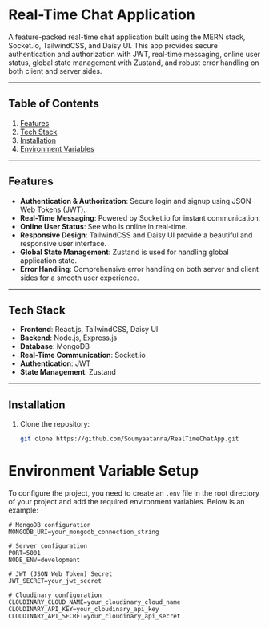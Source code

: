 # **Real-Time Chat Application**

A feature-packed real-time chat application built using the MERN stack, Socket.io, TailwindCSS, and Daisy UI. This app provides secure authentication and authorization with JWT, real-time messaging, online user status, global state management with Zustand, and robust error handling on both client and server sides.

---

## **Table of Contents**
1. [Features](#features)
2. [Tech Stack](#tech-stack)
3. [Installation](#installation)
4. [Environment Variables](#environment-variables)

---

## **Features**
- **Authentication & Authorization**: Secure login and signup using JSON Web Tokens (JWT).
- **Real-Time Messaging**: Powered by Socket.io for instant communication.
- **Online User Status**: See who is online in real-time.
- **Responsive Design**: TailwindCSS and Daisy UI provide a beautiful and responsive user interface.
- **Global State Management**: Zustand is used for handling global application state.
- **Error Handling**: Comprehensive error handling on both server and client sides for a smooth user experience.

---

## **Tech Stack**
- **Frontend**: React.js, TailwindCSS, Daisy UI
- **Backend**: Node.js, Express.js
- **Database**: MongoDB
- **Real-Time Communication**: Socket.io
- **Authentication**: JWT
- **State Management**: Zustand

---

## **Installation**

1. Clone the repository:
   ```bash
   git clone https://github.com/Soumyaatanna/RealTimeChatApp.git
# Environment Variable Setup

To configure the project, you need to create an `.env` file in the root directory of your project and add the required environment variables. Below is an example:

```plaintext
# MongoDB configuration
MONGODB_URI=your_mongodb_connection_string

# Server configuration
PORT=5001
NODE_ENV=development

# JWT (JSON Web Token) Secret
JWT_SECRET=your_jwt_secret

# Cloudinary configuration
CLOUDINARY_CLOUD_NAME=your_cloudinary_cloud_name
CLOUDINARY_API_KEY=your_cloudinary_api_key
CLOUDINARY_API_SECRET=your_cloudinary_api_secret

